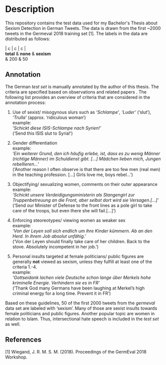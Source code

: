 # Description

This repository contains the test data used for my Bachelor's Thesis about Sexism Detection in German Tweets. The data is drawn from the first ~2000 tweets in the Germeval 2018 training set  [1]. 
The labels in the data are distributed as follows: 

<div class="tabular">

\| c \| c \| c \|  
**total** & **none** & **sexism**  
& 200 & 50  

</div>


## Annotation

The German *test set* is manually annotated by the author of this
thesis. The criteria are specified based on observations and related
papers . The following list provides an overview of criteria that are
considered in the annotation process:

1.  Use of sexist/ misogynous slurs such as *‘Schlampe’*, *‘Luder’*
    (‘slut’), *‘Trulla’* (approx. ‘ridiculous woman’)  
    example:  
    *‘Schickt diese ISIS-Schlampe nach Syrien!’*  
    (‘Send this ISIS slut to Syria!’)

2.  Gender differentiation  
    example:  
    *‘Ein weiterer Grund, den ich häufig erlebe, ist, dass es zu wenig
    Männer (richtige Männer) im Schuldienst gibt. \[...\] Mädchen lieben
    mich, Jungen rebellieren...’*  
    (‘Another reason I often observe is that there are too few men (real
    men) in the teaching profession. \[...\] Girls love me, boys
    rebel...’)

3.  Objectifying/ sexualizing women, comments on their outer
    appearance  
    example:  
    *‘Schickt unsere Verdeidigungsministerin als Stangengirl zur
    Truppenbetreuung an die Front, aber selbst dort wird sie
    Versagen.\[...\]’*  
    (‘Send our Minister of Defense to the front lines as a pole girl to
    take care of the troops, but even there she will fail.\[...\]’)

4.  Enforcing steoreotypes/ viewing women as weaker sex  
    example:  
    *‘Von der Leyen soll sich endlich um ihre Kinder kümmern. Ab an den
    Herd. In ihrem Job absolut unfähig.’*  
    (‘Von der Leyen should finally take care of her children. Back to
    the stove. Absolutely incompetent in her job.’)

5.  Personal insults targeted at female politicians/ public figures are
    generally **not** viewed as sexism, unless they fulfill at least one
    of the criteria 1.-4.  
    example:  
    *‘Gottseidank lachen viele Deutsche schon lange über Merkels hohe
    kriminelle Energie. Verhindern sie es in FR’*  
    (‘Thank God many Germans have been laughing at Merkel’s high
    criminal energy for a long time. Prevent it in FR’)

Based on these guidelines, 50 of the first 2000 tweets from the
*germeval* data set are labeled with ‘sexism’. Many of those are sexist
insults towards female politicians and public figures. Another popular
topic are women in relation to Islam. Thus, intersectional hate speech
is included in the *test set* as well.

## References

[1] Wiegand, J. R. M. S. M. (2018). Proceedings of the GermEval 2018 Workshop.
